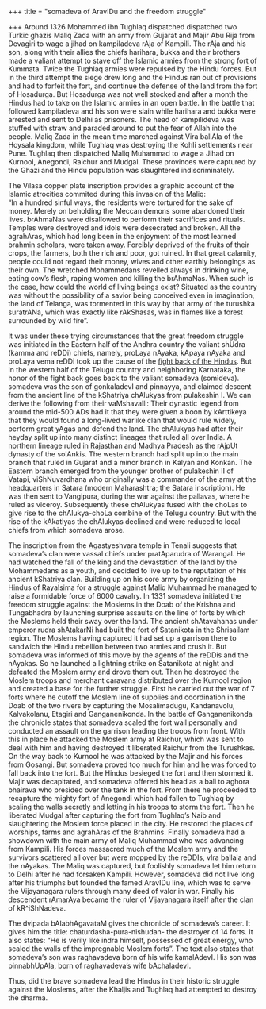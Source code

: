 +++
title = "somadeva of AravIDu and the freedom struggle"

+++
Around 1326 Mohammed ibn Tughlaq dispatched dispatched two Turkic ghazis
Maliq Zada with an army from Gujarat and Majir Abu Rija from Devagiri to
wage a jihad on kampiladeva rAja of Kampili. The rAja and his son, along
with their allies the chiefs harihara, bukka and their brothers made a
valiant attempt to stave off the Islamic armies from the strong fort of
Kummata. Twice the Tughlaq armies were repulsed by the Hindu forces. But
in the third attempt the siege drew long and the Hindus ran out of
provisions and had to forfeit the fort, and continue the defense of the
land from the fort of Hosadurga. But Hosadurga was not well stocked and
after a month the Hindus had to take on the Islamic armies in an open
battle. In the battle that followed kampiladeva and his son were slain
while harihara and bukka were arrested and sent to Delhi as prisoners.
The head of kampilideva was stuffed with straw and paraded around to put
the fear of Allah into the people. Maliq Zada in the mean time marched
against Vira ballAla of the Hoysala kingdom, while Tughlaq was
destroying the Kohli settlements near Pune. Tughlaq then dispatched
Maliq Muhammad to wage a Jihad on Kurnool, Anegondi, Raichur and Mudgal.
These provinces were captured by the Ghazi and the Hindu population was
slaughtered indiscriminately.

The Vilasa copper plate inscription provides a graphic account of the
Islamic atrocities commited during this invasion of the Maliq:  
“In a hundred sinful ways, the residents were tortured for the sake of
money. Merely on beholding the Meccan demons some abandoned their lives.
brAhmaNas were disallowed to perform their sacrifices and rituals.
Temples were destroyed and idols were desecrated and broken. All the
agrahAras, which had long been in the enjoyment of the most learned
brahmin scholars, were taken away. Forcibly deprived of the fruits of
their crops, the farmers, both the rich and poor, got ruined. In that
great calamity, people could not regard their money, wives and other
earthly belongings as their own. The wretched Mohammedans revelled
always in drinking wine, eating cow’s flesh, raping women and killing
the brAhmaNas. When such is the case, how could the world of living
beings exist? Situated as the country was without the possibility of a
savior being conceived even in imagination, the land of Telanga, was
tormented in this way by that army of the turushka suratrANa, which was
exactly like rAkShasas, was in flames like a forest surrounded by wild
fire”.

It was under these trying circumstances that the great freedom struggle
was initiated in the Eastern half of the Andhra country the valiant
shUdra (kamma and reDDi) chiefs, namely, proLaya nAyaka, kApaya nAyaka
and proLaya vema reDDi took up the cause of the [fight back of the
Hindus](https://manasataramgini.wordpress.com/2004/03/26/vema-reddy/).
But in the western half of the Telugu country and neighboring Karnataka,
the honor of the fight back goes back to the valiant somadeva
(somideva). somadeva was the son of gonkaladevI and pinnayya, and
claimed descent from the ancient line of the kShatriya chAlukyas from
pulakeshin I. We can derive the following from their vaMshavalli: Their
dynastic legend from around the mid-500 ADs had it that they were given
a boon by kArttikeya that they would found a long-lived warlike clan
that would rule widely, perform great yAgas and defend the land. The
chAlukyas had after their heyday split up into many distinct lineages
that ruled all over India. A northern lineage ruled in Rajasthan and
Madhya Pradesh as the rAjpUt dynasty of the solAnkis. The western branch
had split up into the main branch that ruled in Gujarat and a minor
branch in Kalyan and Konkan. The Eastern branch emerged from the younger
brother of pulakeshin II of Vatapi, viShNuvardhana who originally was a
commander of the army at the headquarters in Satara (modern Maharashtra;
the Satara inscription). He was then sent to Vangipura, during the war
against the pallavas, where he ruled as viceroy. Subsequently these
chAlukyas fused with the choLas to give rise to the chAlukya-choLa
combine of the Telugu country. But with the rise of the kAkatIyas the
chAlukyas declined and were reduced to local chiefs from which somadeva
arose.

The inscription from the Agastyeshvara temple in Tenali suggests that
somadeva’s clan were vassal chiefs under pratAparudra of Warangal. He
had watched the fall of the king and the devastation of the land by the
Mohammedans as a youth, and decided to live up to the reputation of his
ancient kShatriya clan. Building up on his core army by organizing the
Hindus of Rayalsima for a struggle against Maliq Muhammad he managed to
raise a formidable force of 6000 cavalry. In 1331 somadeva initiated the
freedom struggle against the Moslems in the Doab of the Krishna and
Tungabhadra by launching surprise assaults on the line of forts by which
the Moslems held their sway over the land. The ancient shAtavahanas
under emperor rudra shAtakarNi had built the fort of Satanikota in the
Shrisailam region. The Moslems having captured it had set up a garrison
there to sandwich the Hindu rebellion between two armies and crush it.
But somadeva was informed of this move by the agents of the reDDis and
the nAyakas. So he launched a lightning strike on Satanikota at night
and defeated the Moslem army and drove them out. Then he destroyed the
Moslem troops and merchant caravans distributed over the Kurnool region
and created a base for the further struggle. First he carried out the
war of 7 forts where he cutoff the Moslem line of supplies and
coordination in the Doab of the two rivers by capturing the
Mosalimadugu, Kandanavolu, Kalvakolanu, Etagiri and Ganganenikonda. In
the battle of Ganganenikonda the chronicle states that somadeva scaled
the fort wall personally and conducted an assault on the garrison
leading the troops from front. With this in place he attacked the Moslem
army at Raichur, which was sent to deal with him and having destroyed it
liberated Raichur from the Turushkas. On the way back to Kurnool he was
attacked by the Majir and his forces from Gosangi. But somadeva proved
too much for him and he was forced to fall back into the fort. But the
Hindus besieged the fort and then stormed it. Majir was decapitated, and
somadeva offered his head as a bali to aghora bhairava who presided over
the tank in the fort. From there he proceeded to recapture the mighty
fort of Anegondi which had fallen to Tughlaq by scaling the walls
secretly and letting in his troops to storm the fort. Then he liberated
Mudgal after capturing the fort from Tughlaq’s Naib and slaughtering the
Moslem force placed in the city. He restored the places of worships,
farms and agrahAras of the Brahmins. Finally somadeva had a showdown
with the main army of Maliq Muhammad who was advancing from Kampili. His
forces massacred much of the Moslem army and the survivors scattered all
over but were mopped by the reDDIs, vIra ballala and the nAyakas. The
Maliq was captured, but foolishly somadeva let him return to Delhi after
he had forsaken Kampili. However, somadeva did not live long after his
triumphs but founded the famed AravIDu line, which was to serve the
Vijayanagara rulers through many deed of valor in war. Finally his
descendent rAmarAya became the ruler of Vijayanagara itself after the
clan of kR^iShNadeva.

The dvipada bAlabhAgavataM gives the chronicle of somadeva’s career. It
gives him the title: chaturdasha-pura-nishudan- the destroyer of 14
forts. It also states: “He is verily like indra himself, possessed of
great energy, who scaled the walls of the impregnable Moslem forts”. The
text also states that somadeva’s son was raghavadeva born of his wife
kamalAdevI. His son was pinnabhUpAla, born of raghavadeva’s wife
bAchaladevI.

Thus, did the brave somadeva lead the Hindus in their historic struggle
against the Moslems, after the Khaljis and Tughlaq had attempted to
destroy the dharma.
